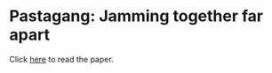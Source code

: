 # Pastagang: Jamming together far apart

Click [here](https://doc.patternclub.org/s/tBub4TxF1) to read the paper.
